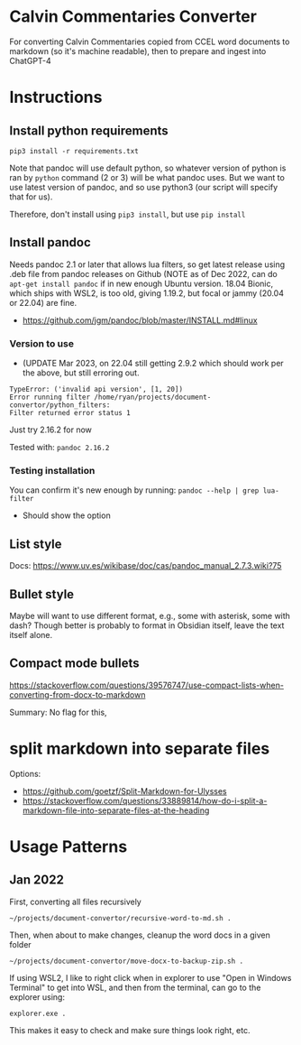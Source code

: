 # Calvin Commentaries Converter
For converting Calvin Commentaries copied from CCEL word documents to markdown (so it's machine readable), then to prepare and ingest into ChatGPT-4

# Instructions
## Install python requirements
```
pip3 install -r requirements.txt
```
Note that pandoc will use default python, so whatever version of python is ran by `python` command (2 or 3) will be what pandoc uses. But we want to use latest version of pandoc, and so use python3 (our script will specify that for us). 

Therefore, don't install using `pip3 install`, but use `pip install`

## Install pandoc
Needs pandoc 2.1 or later that allows lua filters, so get latest release using .deb file from pandoc releases on Github (NOTE as of Dec 2022, can do `apt-get install pandoc` if in new enough Ubuntu version. 18.04 Bionic, which ships with WSL2, is too old, giving 1.19.2, but focal or jammy (20.04 or 22.04) are fine. 

- https://github.com/jgm/pandoc/blob/master/INSTALL.md#linux

### Version to use
- (UPDATE Mar 2023, on 22.04 still getting 2.9.2 which should work per the above, but still erroring out. 

```
TypeError: ('invalid api version', [1, 20])
Error running filter /home/ryan/projects/document-convertor/python_filters:
Filter returned error status 1
```

Just try 2.16.2 for now

Tested with: `pandoc 2.16.2`

### Testing installation
You can confirm it's new enough by running: `pandoc --help | grep lua-filter`
- Should show the option


## List style
Docs: https://www.uv.es/wikibase/doc/cas/pandoc_manual_2.7.3.wiki?75

## Bullet style
Maybe will want to use different format, e.g., some with asterisk, some with dash? Though better is probably to format in Obsidian itself, leave the text itself alone.

## Compact mode bullets
https://stackoverflow.com/questions/39576747/use-compact-lists-when-converting-from-docx-to-markdown

Summary: No flag for this, 


# split markdown into separate files

Options: 
- https://github.com/goetzf/Split-Markdown-for-Ulysses
- https://stackoverflow.com/questions/33889814/how-do-i-split-a-markdown-file-into-separate-files-at-the-heading

# Usage Patterns
## Jan 2022
First, converting all files recursively
```
~/projects/document-convertor/recursive-word-to-md.sh .
```

Then, when about to make changes, cleanup the word docs in a given folder
```
~/projects/document-convertor/move-docx-to-backup-zip.sh .
```

If using WSL2, I like to right click when in explorer to use "Open in Windows Terminal" to get into WSL, and then from the terminal, can go to the explorer using:
```
explorer.exe .
```

This makes it easy to check and make sure things look right, etc. 
